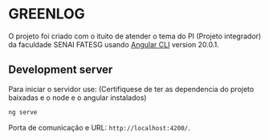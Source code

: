 # GREENLOG
O projeto foi criado com o ituito de atender o tema do PI (Projeto integrador) da faculdade SENAI FATESG usando [Angular CLI](https://github.com/angular/angular-cli) version 20.0.1.

## Development server

Para iniciar o servidor use: (Certifiquese de ter as dependencia do projeto baixadas e o node e o angular instalados)

```bash
ng serve
```

Porta de comunicação e URL: `http://localhost:4200/`. 
